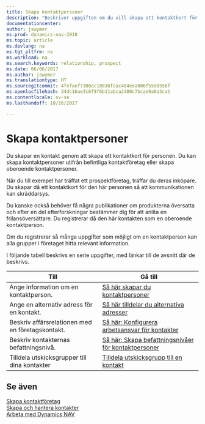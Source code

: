 ```yaml
---
title: Skapa kontaktpersoner
description: "Beskriver uppgiften om du vill skapa ett kontaktkort för en person, t.ex. en potentiell kund eller leverantör som bidrar till att definiera relationen och skräddarsy kommunikationen."
documentationcenter: 
author: jswymer
ms.prod: dynamics-nav-2018
ms.topic: article
ms.devlang: na
ms.tgt_pltfrm: na
ms.workload: na
ms.search.keywords: relationship, prospect
ms.date: 06/06/2017
ms.author: jswymer
ms.translationtype: HT
ms.sourcegitcommit: 4fefaef7380ac10836fcac404eea006f55d8556f
ms.openlocfilehash: 34dc16ae3c6f9f6b11abca2480c7bcae9a0a3cab
ms.contentlocale: sv-se
ms.lasthandoff: 10/16/2017

---
```

# <a name="creating-contact-persons"></a>Skapa kontaktpersoner
Du skapar en kontakt genom att skapa ett kontaktkort för personen. Du kan skapa kontaktpersoner utifrån befintliga kontaktföretag eller skapa oberoende kontaktpersoner.

När du till exempel har träffat ett prospektföretag, träffar du deras inköpare. Du skapar då ett kontaktkort för den här personen så att kommunikationen kan skräddarsys.

Du kanske också behöver få några publikationer om produkterna översatta och efter en del efterforskningar bestämmer dig för att anlita en frilansöversättare. Du registrerar då den här kontakten som en oberoende kontaktperson.

Om du registrerar så många uppgifter som möjligt om en kontaktperson kan alla grupper i företaget hitta relevant information.

I följande tabell beskrivs en serie uppgifter, med länkar till de avsnitt där de beskrivs. 

| Till | Gå till |
| --- | --- |
| Ange information om en kontaktperson. |[Så här skapar du kontaktpersoner](marketing-how-create-contact-persons.md) |
| Ange en alternativ adress för en kontakt. |[Så här tilldelar du alternativa adresser](marketing-how-assign-alternate-address.md) |
| Beskriv affärsrelationen med en företagskontakt. |[Så här: Konfigurera arbetsansvar för kontakter](marketing-job-responsibilities.md) |
| Beskriv kontakternas befattningsnivå. |[Så här: Skapa befattningsnivåer för kontaktpersoner](marketing-organizational-levels.md) |
| Tilldela utskicksgrupper till dina kontakter |[Tilldela utskicksgrupp till en kontakt](marketing-mailing-groups.md) |

## <a name="see-also"></a>Se även
[Skapa kontaktföretag](marketing-create-contact-companies.md)  
[Skapa och hantera kontakter]()  
[Arbeta med Dynamics NAV](ui-work-product.md)

